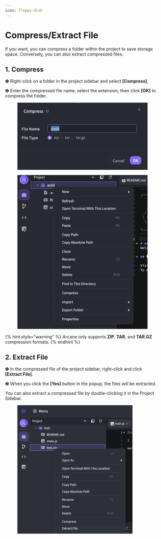 ```yaml
---
icon: floppy-disk
---
```


# Compress/Extract File

If you want, you can compress a folder within the project to save storage space. Conversely, you can also extract compressed files.

## 1. Compress

❶ Right-click on a folder in the project sidebar and select **\[Compress]**.

❷ Enter the compressed file name, select the extension, then click **\[OK]** to compress the folder.

<div><figure><img src="../../../.gitbook/assets/2.png" alt=""><figcaption></figcaption></figure> <figure><img src="../../../.gitbook/assets/1.png" alt=""><figcaption></figcaption></figure></div>

{% hint style="warning" %}
Arcane only supports **ZIP**, **TAR**, and **TAR.GZ** compression formats.
{% endhint %}



## 2. Extract File

❶ In the compressed file of the project sidebar, right-click and click **\[Extract File]**.

❷ When you click the **\[Yes]** button in the popup, the files will be extracted.&#x20;

You can also extract a compressed file by double-clicking it in the Project Sidebar.

<figure><img src="../../../.gitbook/assets/extract_file.png" alt="" width="375"><figcaption></figcaption></figure>
